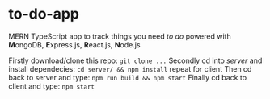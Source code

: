 # to-do-app
MERN TypeScript app to track things you need *to do*
powered with **M**ongoDB, **E**xpress.js, **R**eact.js, **N**ode.js 

Firstly download/clone this repo:
`git clone ...`
Secondly cd into *server* and install dependecies:
`cd server/ && npm install`
repeat for client
Then cd back to server and type:
`npm run build && npm start`
Finally cd back to client and type:
`npm start`


